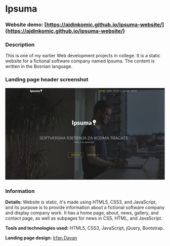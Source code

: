 # Ipsuma

### Website demo: [https://ajdinkomic.github.io/ipsuma-website/](https://ajdinkomic.github.io/ipsuma-website/)

### Description
This is one of my earlier Web development projects in college. It is a static website for a fictional software company named Ipsuma. The content is written in the Bosnian language.

### Landing page header screenshot
![Landing page screenshot](/img/screenshot.png)

### Information
**Details:** Website is static, it's made using HTML5, CSS3, and JavaScript, and its purpose is to provide information about a fictional software company and display company work. It has a home page, about, news, gallery, and contact page, as well as subpages for news in CSS, HTML, and JavaScript.

**Tools and technologies used:** HTML5, CSS3, JavaScript, jQuery, Bootstrap.

**Landing page design:** [Irfan Dayan](https://www.udemy.com/course/build-responsive-website-using-html5-css3-js-and-bootstrap/)